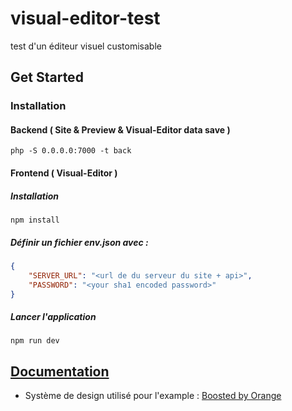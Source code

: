 # visual-editor-test
test d'un éditeur visuel customisable

## Get Started
### Installation
#### Backend ( Site & Preview & Visual-Editor data save )

```
php -S 0.0.0.0:7000 -t back
```

#### Frontend ( Visual-Editor )
##### Installation
```
npm install
```
##### Définir un fichier **env.json** avec :
```json
{
    "SERVER_URL": "<url de du serveur du site + api>",
    "PASSWORD": "<your sha1 encoded password>"
}
```

##### Lancer l'application
```
npm run dev
```

## [Documentation](https://boxraiser.github.io/visual-editor/docs/intro)

 - Système de design utilisé pour l'example : [Boosted by Orange](https://boosted.orange.com)